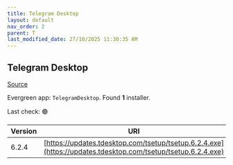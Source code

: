 ```yaml
---
title: Telegram Desktop
layout: default
nav_order: 2
parent: T
last_modified_date: 27/10/2025 11:30:35 AM
---
```


## Telegram Desktop

[Source](https://desktop.telegram.org/)

Evergreen app: `TelegramDesktop`. Found **1** installer.

Last check: 🟢

| Version | URI                                                                                                          |
| ------- | ------------------------------------------------------------------------------------------------------------ |
| 6.2.4   | [https://updates.tdesktop.com/tsetup/tsetup.6.2.4.exe](https://updates.tdesktop.com/tsetup/tsetup.6.2.4.exe) |
